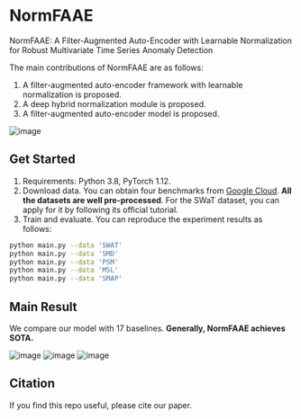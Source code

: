 # NormFAAE

NormFAAE: A Filter-Augmented Auto-Encoder with Learnable Normalization for Robust Multivariate Time Series Anomaly Detection

The main contributions of NormFAAE are as follows:
  1. A filter-augmented auto-encoder framework with learnable normalization is proposed.
  2. A deep hybrid normalization module is proposed.
  3. A filter-augmented auto-encoder model is proposed.

![image](https://github.com/MachineLearning921/NormFAAE/assets/151547001/3b345d25-824f-49f5-964e-fb6f368071a0)

## Get Started

1. Requirements: Python 3.8, PyTorch 1.12. 
2. Download data. You can obtain four benchmarks from [Google Cloud](https://drive.google.com/drive/folders/1gisthCoE-RrKJ0j3KPV7xiibhHWT9qRm?usp=sharing). **All the datasets are well pre-processed**. For the SWaT dataset, you can apply for it by following its official tutorial.
3. Train and evaluate. You can reproduce the experiment results as follows:
```bash
python main.py --data 'SWAT'
python main.py --data 'SMD'
python main.py --data 'PSM'
python main.py --data 'MSL'
python main.py --data 'SMAP'
```

## Main Result
We compare our model with 17 baselines. **Generally,  NormFAAE achieves SOTA.**

![image](https://github.com/MachineLearning921/NormFAAE/assets/151547001/95b4adf8-4c0a-4d30-8478-ca70f8434361)
![image](https://github.com/MachineLearning921/NormFAAE/assets/151547001/92c416f6-acda-43c1-97f6-495986a99e9a)
![image](https://github.com/MachineLearning921/NormFAAE/assets/151547001/cceee55e-9e49-4354-add7-ae8a1ca68ce5)


## Citation
If you find this repo useful, please cite our paper. 

```

```
